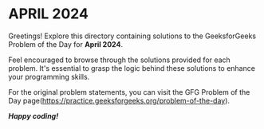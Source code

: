 # APRIL 2024

Greetings! Explore this directory containing solutions to the GeeksforGeeks Problem of the Day for **April 2024**.

Feel encouraged to browse through the solutions provided for each problem. It's essential to grasp the logic behind these solutions to enhance your programming skills.

For the original problem statements, you can visit the GFG Problem of the Day page(https://practice.geeksforgeeks.org/problem-of-the-day).

***Happy coding!***
